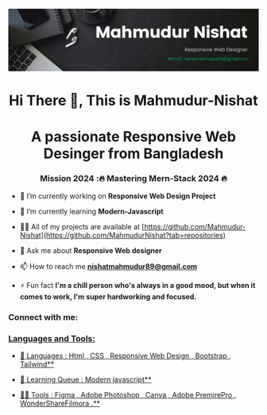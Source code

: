 <p align="center"><img src="img/Black Minimal Motivation Quote LinkedIn Banner.png"></p>
<h1 align="center">Hi There 👋, This is  Mahmudur-Nishat</h1> 
<h1 align="center">A passionate Responsive Web Desinger from Bangladesh</h1>
<h3 align="center">Mission 2024 :🔥 Mastering Mern-Stack 2024 🔥</h3>

- 🔭 I’m currently working on **Responsive Web Design Project**

- 🌱 I’m currently learning **Modern-Javascript**

- 👨‍💻 All of my projects are available at [https://github.com/Mahmudur-Nishat](https://github.com/MahmudurNishat?tab=repositories)

- 💬 Ask me about **Responsive Web designer**

- 📫 How to reach me **nishatmahmudur89@gmail.com**

- ⚡ Fun fact **I'm a chill person who's always in a good mood, but when it comes to work, I'm super hardworking and focused.**

<h3 align="left">Connect with me:</h3>
<p align="left">
<a href="https://fb.com/মাহমুদুর নি শা ত" target="blank">
</p>

<h3 align="left">Languages and Tools:</h3>

- 🔭 Languages : Html , CSS , Responsive Web Design , Bootstrap , Tailwind\*\*

- 🌱 Learning Queue : Modern javascript\*\*

- 👨‍💻 Tools : Figma , Adobe Photoshop , Canva , Adobe PremirePro , WonderShareFilmora .\*\*
